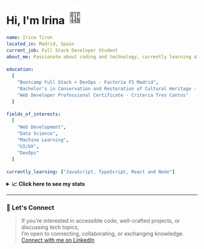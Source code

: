 <h1>Hi, I'm Irina <img src="./hand-emoji.svg" alt="Waving Hand" width="50" height="50"></h1>

```yaml
name: Irina Tiron
located_in: Madrid, Spain
current_job: Full Stack Developer Student
about_me: Passionate about coding and technology, currently learning at Factoría F5 in Madrid

education:
  [
    "Bootcamp Full Stack + DevOps - Factoría F5 Madrid",
    "Bachelor's in Conservation and Restoration of Cultural Heritage - ESCRBC Madrid",
    "Web Developer Professional Certificate - Criteria Tres Cantos"
  ]

fields_of_interests:
  [
    "Web Development",
    "Data Science",
    "Machine Learning",
    "UI/UX",
    "DevOps"
  ]
  
currently_learning: ["JavaScript, TypeScript, React and Node"]

```

<details>
  <summary><b>📈 Click here to see my stats</b></summary>

  ---
 
<!--START_SECTION:waka-->
**🐱 My GitHub Data** 

> 📦 67.2 kB Used in GitHub's Storage 
 > 
> 🏆 282 Contributions in the Year 2025
 > 
> 💼 Opted to Hire
 > 
> 📜 8 Public Repositories 
 > 
> 🔑 1 Private Repositories 
 > 
**I'm an Early 🐤** 

```text
🌞 Morning                283 commits         █████░░░░░░░░░░░░░░░░░░░░   20.07 % 
🌆 Daytime                843 commits         ███████████████░░░░░░░░░░   59.79 % 
🌃 Evening                244 commits         ████░░░░░░░░░░░░░░░░░░░░░   17.30 % 
🌙 Night                  40 commits          █░░░░░░░░░░░░░░░░░░░░░░░░   02.84 % 
```
📅 **I'm Most Productive on Wednesday** 

```text
Monday                   224 commits         ████░░░░░░░░░░░░░░░░░░░░░   15.89 % 
Tuesday                  269 commits         █████░░░░░░░░░░░░░░░░░░░░   19.08 % 
Wednesday                385 commits         ███████░░░░░░░░░░░░░░░░░░   27.30 % 
Thursday                 303 commits         █████░░░░░░░░░░░░░░░░░░░░   21.49 % 
Friday                   179 commits         ███░░░░░░░░░░░░░░░░░░░░░░   12.70 % 
Saturday                 4 commits           ░░░░░░░░░░░░░░░░░░░░░░░░░   00.28 % 
Sunday                   46 commits          █░░░░░░░░░░░░░░░░░░░░░░░░   03.26 % 
```


📊 **This Week I Spent My Time On** 

```text
🕑︎ Time Zone: Europe/Madrid

💬 Programming Languages: 
JavaScript               9 hrs 53 mins       ██████████████░░░░░░░░░░░   55.18 % 
TypeScript               3 hrs 29 mins       █████░░░░░░░░░░░░░░░░░░░░   19.47 % 
Markdown                 1 hr 18 mins        ██░░░░░░░░░░░░░░░░░░░░░░░   07.29 % 
Git Config               49 mins             █░░░░░░░░░░░░░░░░░░░░░░░░   04.64 % 
Bash                     34 mins             █░░░░░░░░░░░░░░░░░░░░░░░░   03.20 % 

🐱‍💻 Projects: 
Oceania-Butterflies-Backe7 hrs 36 mins       ███████████░░░░░░░░░░░░░░   42.45 % 
ScrobbleSpace            4 hrs 14 mins       ██████░░░░░░░░░░░░░░░░░░░   23.64 % 
api-book                 3 hrs 44 mins       █████░░░░░░░░░░░░░░░░░░░░   20.86 % 
irinatiron               1 hr 1 min          █░░░░░░░░░░░░░░░░░░░░░░░░   05.72 % 
poo-abstraccion          24 mins             █░░░░░░░░░░░░░░░░░░░░░░░░   02.26 % 
```

**I Mostly Code in JavaScript** 

```text
JavaScript               3 repos             ████████░░░░░░░░░░░░░░░░░   30.00 % 
HTML                     3 repos             ████████░░░░░░░░░░░░░░░░░   30.00 % 
CSS                      2 repos             █████░░░░░░░░░░░░░░░░░░░░   20.00 % 
TypeScript               2 repos             █████░░░░░░░░░░░░░░░░░░░░   20.00 % 
```



**Timeline**

![Lines of Code chart](https://raw.githubusercontent.com/irinatiron/irinatiron/main/assets/bar_graph.png)


 Last Updated on 05/09/2025 06:30:02 UTC
<!--END_SECTION:waka-->

</details>

---

### 📎 Let's Connect

>If you’re interested in accessible code, well-crafted projects, or discussing tech topics,  
>I’m open to connecting, collaborating, or exchanging knowledge.  
>[Connect with me on LinkedIn](https://www.linkedin.com/in/irinatiron/)
